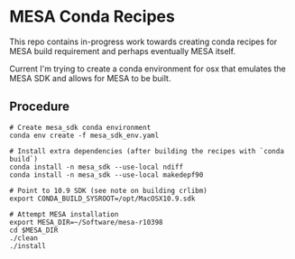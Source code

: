 # MESA Conda Recipes

This repo contains in-progress work towards creating conda recipes for MESA build requirement and perhaps eventually MESA itself.

Current I'm trying to create a conda environment for osx that emulates the MESA SDK and allows for MESA to be built.

## Procedure

```
# Create mesa_sdk conda environment
conda env create -f mesa_sdk_env.yaml

# Install extra dependencies (after building the recipes with `conda build`)
conda install -n mesa_sdk --use-local ndiff
conda install -n mesa_sdk --use-local makedepf90

# Point to 10.9 SDK (see note on building crlibm)
export CONDA_BUILD_SYSROOT=/opt/MacOSX10.9.sdk

# Attempt MESA installation
export MESA_DIR=~/Software/mesa-r10398
cd $MESA_DIR
./clean
./install
```


